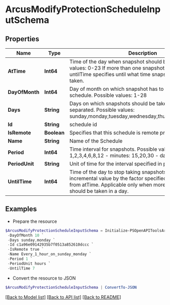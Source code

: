 # ArcusModifyProtectionScheduleInputSchema
## Properties

Name | Type | Description | Notes
------------ | ------------- | ------------- | -------------
**AtTime** | **Int64** | Time of the day when snapshot should be taken. Possible values: 0-23 If more than one snapshots in a day then untilTime specifies until what time snapshots should be taken. | [optional] 
**DayOfMonth** | **Int64** | Day of month on which snapshot has to be taken for Monthly schedule. Possible values: 1-28 | [optional] 
**Days** | **String** | Days on which snapshots should be taken. comma separated. Possible values: sunday,monday,tuesday,wednesday,thursday,friday,saturday | [optional] 
**Id** | **String** | schedule id | 
**IsRemote** | **Boolean** | Specifies that this schedule is remote protection schedule | 
**Name** | **String** | Name of the Schedule | 
**Period** | **Int64** | Time interval for snapshots. Possible values:   - hours: 1,2,3,4,6,8,12   - minutes: 15,20,30   - days &amp; months: 1 | [optional] 
**PeriodUnit** | **String** | Unit of time for the interval specified in period. | [optional] 
**UntilTime** | **Int64** | Time of the day to stop taking snapshots. Must be an incremental value by the factor specified in Period, starting from atTime. Applicable only when more than one snapshots should be taken in a day. | [optional] 

## Examples

- Prepare the resource
```powershell
$ArcusModifyProtectionScheduleInputSchema = Initialize-PSOpenAPIToolsArcusModifyProtectionScheduleInputSchema  -AtTime 2 `
 -DayOfMonth 10 `
 -Days sunday,monday `
 -Id c1a96e09142935b7f0513a852610dccc `
 -IsRemote true `
 -Name Every_1_hour_on_sunday_monday `
 -Period 1 `
 -PeriodUnit hours `
 -UntilTime 7
```

- Convert the resource to JSON
```powershell
$ArcusModifyProtectionScheduleInputSchema | ConvertTo-JSON
```

[[Back to Model list]](../README.md#documentation-for-models) [[Back to API list]](../README.md#documentation-for-api-endpoints) [[Back to README]](../README.md)

